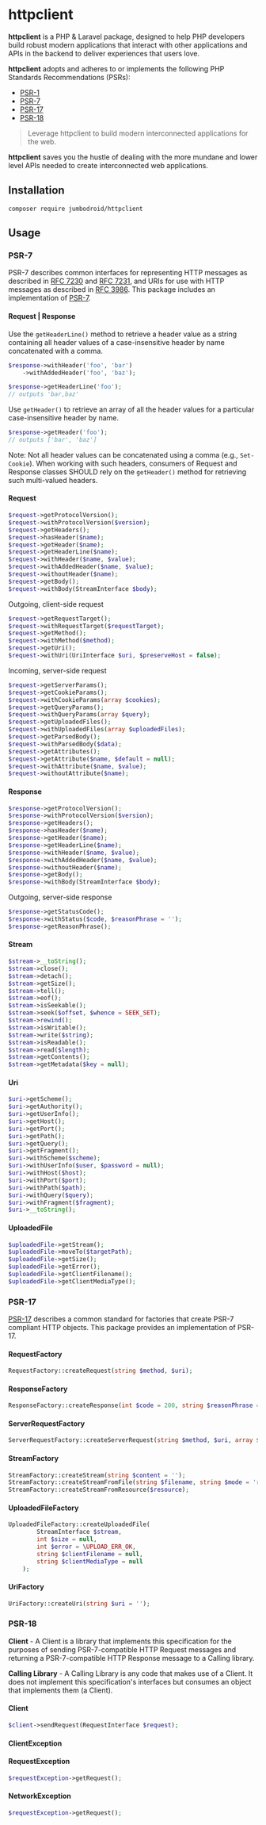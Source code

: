 # httpclient

**httpclient** is a PHP & Laravel package, designed to help PHP developers build robust modern applications that interact with other applications and APIs in the backend to deliver experiences that users love.

**httpclient** adopts and adheres to or implements the following PHP Standards Recommendations (PSRs):
- [PSR-1](https://www.php-fig.org/psr/psr-1/)
- [PSR-7](https://www.php-fig.org/psr/psr-7/)
- [PSR-17](https://www.php-fig.org/psr/psr-17/)
- [PSR-18](https://www.php-fig.org/psr/psr-18/)


>Leverage httpclient to build modern interconnected applications for the web.

**httpclient** saves you the hustle of dealing with the more mundane and lower level APIs needed to create interconnected web applications.

## Installation  
`composer require jumbodroid/httpclient`  

## Usage  

### PSR-7  
PSR-7 describes common interfaces for representing HTTP messages as described in [RFC 7230](http://tools.ietf.org/html/rfc7230) and [RFC 7231](http://tools.ietf.org/html/rfc7231), and URIs for use with HTTP messages as described in [RFC 3986](http://tools.ietf.org/html/rfc3986). This package includes an implementation of [PSR-7](https://www.php-fig.org/psr/psr-7/).

#### Request | Response  
Use the `getHeaderLine()` method to retrieve a header value as a string containing all header values of a case-insensitive header by name concatenated with a comma.  
```php  
$response->withHeader('foo', 'bar')
    ->withAddedHeader('foo', 'baz');

$response->getHeaderLine('foo');
// outputs 'bar,baz'  
```  

Use `getHeader()` to retrieve an array of all the header values for a particular case-insensitive header by name.  
```php  
$response->getHeader('foo');  
// outputs ['bar', 'baz']
```

Note: Not all header values can be concatenated using a comma (e.g., `Set-Cookie`). When working with such headers, consumers of Request and Response classes SHOULD rely on the `getHeader()` method for retrieving such multi-valued headers.

#### Request  
```php
$request->getProtocolVersion();
$request->withProtocolVersion($version);
$request->getHeaders();
$request->hasHeader($name);
$request->getHeader($name);
$request->getHeaderLine($name);
$request->withHeader($name, $value);
$request->withAddedHeader($name, $value);
$request->withoutHeader($name);
$request->getBody();
$request->withBody(StreamInterface $body);
```

Outgoing, client-side request  

```php  
$request->getRequestTarget();
$request->withRequestTarget($requestTarget);
$request->getMethod();
$request->withMethod($method);
$request->getUri();
$request->withUri(UriInterface $uri, $preserveHost = false);
```  

Incoming, server-side request  

```php  
$request->getServerParams();
$request->getCookieParams();
$request->withCookieParams(array $cookies);
$request->getQueryParams();
$request->withQueryParams(array $query);
$request->getUploadedFiles();
$request->withUploadedFiles(array $uploadedFiles);
$request->getParsedBody();
$request->withParsedBody($data);
$request->getAttributes();
$request->getAttribute($name, $default = null);
$request->withAttribute($name, $value);
$request->withoutAttribute($name);
```  


#### Response   
```php
$response->getProtocolVersion();
$response->withProtocolVersion($version);
$response->getHeaders();
$response->hasHeader($name);
$response->getHeader($name);
$response->getHeaderLine($name);
$response->withHeader($name, $value);
$response->withAddedHeader($name, $value);
$response->withoutHeader($name);
$response->getBody();
$response->withBody(StreamInterface $body);
```

Outgoing, server-side response  

```php  
$response->getStatusCode();
$response->withStatus($code, $reasonPhrase = '');
$response->getReasonPhrase();
```  

#### Stream  
```php  
$stream->__toString();
$stream->close();
$stream->detach();
$stream->getSize();
$stream->tell();
$stream->eof();
$stream->isSeekable();
$stream->seek($offset, $whence = SEEK_SET);
$stream->rewind();
$stream->isWritable();
$stream->write($string);
$stream->isReadable();
$stream->read($length);
$stream->getContents();
$stream->getMetadata($key = null);
```  

#### Uri  
```php  
$uri->getScheme();
$uri->getAuthority();
$uri->getUserInfo();
$uri->getHost();
$uri->getPort();
$uri->getPath();
$uri->getQuery();
$uri->getFragment();
$uri->withScheme($scheme);
$uri->withUserInfo($user, $password = null);
$uri->withHost($host);
$uri->withPort($port);
$uri->withPath($path);
$uri->withQuery($query);
$uri->withFragment($fragment);
$uri->__toString();
```  

#### UploadedFile  
```php  
$uploadedFile->getStream();
$uploadedFile->moveTo($targetPath);
$uploadedFile->getSize();
$uploadedFile->getError();
$uploadedFile->getClientFilename();
$uploadedFile->getClientMediaType();
```  

### PSR-17  
[PSR-17](https://www.php-fig.org/psr/psr-17/) describes a common standard for factories that create PSR-7 compliant HTTP objects. This package provides an implementation of PSR-17.

#### RequestFactory  
```php  
RequestFactory::createRequest(string $method, $uri);
```  

#### ResponseFactory 
```php  
ResponseFactory::createResponse(int $code = 200, string $reasonPhrase = '');
```

#### ServerRequestFactory
```php  
ServerRequestFactory::createServerRequest(string $method, $uri, array $serverParams = []);
```  

#### StreamFactory  
```php  
StreamFactory::createStream(string $content = '');
StreamFactory::createStreamFromFile(string $filename, string $mode = 'r');
StreamFactory::createStreamFromResource($resource);
```  

#### UploadedFileFactory  
```php  
UploadedFileFactory::createUploadedFile(
        StreamInterface $stream,
        int $size = null,
        int $error = \UPLOAD_ERR_OK,
        string $clientFilename = null,
        string $clientMediaType = null
    );
```  

#### UriFactory  
```php  
UriFactory::createUri(string $uri = '');
```  

### PSR-18
**Client** - A Client is a library that implements this specification for the purposes of sending PSR-7-compatible HTTP Request messages and returning a PSR-7-compatible HTTP Response message to a Calling library.  

**Calling Library** - A Calling Library is any code that makes use of a Client. It does not implement this specification's interfaces but consumes an object that implements them (a Client). 

#### Client  
```php  
$client->sendRequest(RequestInterface $request);
```  

#### ClientException

#### RequestException  
```php  
$requestException->getRequest();
```  

#### NetworkException  
```php  
$requestException->getRequest();
```  
